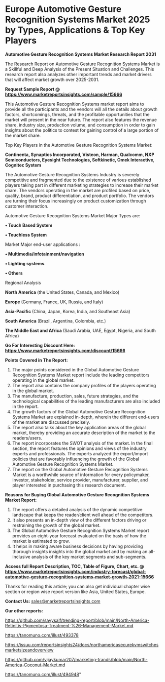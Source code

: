 # Europe Automotive Gesture Recognition Systems Market 2025 by Types, Applications & Top Key Players

<strong>Automotive Gesture Recognition Systems Market Research Report 2031</strong>

The Research Report on Automotive Gesture Recognition Systems Market is a Skillful and Deep Analysis of the Present Situation and Challenges. This research report also analyzes other important trends and market drivers that will affect market growth over 2025-2031.

<strong>Request Sample Report @ <a href=https://www.marketreportsinsights.com/sample/15666>https://www.marketreportsinsights.com/sample/15666</a></strong>

This Automotive Gesture Recognition Systems market report aims to provide all the participants and the vendors will all the details about growth factors, shortcomings, threats, and the profitable opportunities that the market will present in the near future. The report also features the revenue share, industry size, production volume, and consumption in order to gain insights about the politics to contest for gaining control of a large portion of the market share.

Top Key Players in the Automotive Gesture Recognition Systems Market:

<strong>Continenta, Synaptics Incorporated, Visteon, Harman, Qualcomm, NXP Semiconductors, Eyesight Technologies, Softkinetic, Omek Interactive, Cognitec System</strong>

The Automotive Gesture Recognition Systems Industry is severely competitive and fragmented due to the existence of various established players taking part in different marketing strategies to increase their market share. The vendors operating in the market are profiled based on price, quality, brand, product differentiation, and product portfolio. The vendors are turning their focus increasingly on product customization through customer interaction.

Automotive Gesture Recognition Systems Market Major Types are:

<strong>• Touch Based System

• Touchless System</strong>

Market Major end-user applications :

<strong>• Multimedia/infotainment/navigation

• Lighting systems

• Others</strong>

Regional Analysis

</u><strong><b>North America</b></strong> (the United States, Canada, and Mexico)

<strong><b>Europe </b></strong>(Germany, France, UK, Russia, and Italy)

<strong><b>Asia-Pacific</b></strong> (China, Japan, Korea, India, and Southeast Asia)

<strong><b>South America</b></strong> (Brazil, Argentina, Colombia, etc.)

<strong><b>The Middle East and Africa</b></strong> (Saudi Arabia, UAE, Egypt, Nigeria, and South Africa)

<strong>Go For Interesting Discount Here: <a href=https://www.marketreportsinsights.com/discount/15666>https://www.marketreportsinsights.com/discount/15666</a></strong>

<strong>Points Covered in The Report:</strong>
<ol>
  <li>The major points considered in the Global Automotive Gesture Recognition Systems Market report include the leading competitors operating in the global market.</li>
  <li>The report also contains the company profiles of the players operating in the global market.</li>
  <li>The manufacture, production, sales, future strategies, and the technological capabilities of the leading manufacturers are also included in the report.</li>
  <li>The growth factors of the Global Automotive Gesture Recognition Systems Market are explained in-depth, wherein the different end-users of the market are discussed precisely.</li>
  <li>The report also talks about the key application areas of the global market, thereby providing an accurate description of the market to the readers/users.</li>
  <li>The report incorporates the SWOT analysis of the market. In the final section, the report features the opinions and views of the industry experts and professionals. The experts analyzed the export/import policies that are favorably influencing the growth of the Global Automotive Gesture Recognition Systems Market.</li>
  <li>The report on the Global Automotive Gesture Recognition Systems Market is a worthwhile source of information for every policymaker, investor, stakeholder, service provider, manufacturer, supplier, and player interested in purchasing this research document.</li>
</ol>
<strong>Reasons for Buying Global Automotive Gesture Recognition Systems Market Report:</strong>

<ol>
  <li>The report offers a detailed analysis of the dynamic competitive landscape that keeps the reader/client well ahead of the competitors.</li>
  <li>It also presents an in-depth view of the different factors driving or restraining the growth of the global market.</li>
  <li>The Global Automotive Gesture Recognition Systems Market report provides an eight-year forecast evaluated on the basis of how the market is estimated to grow.</li>
  <li>It helps in making aware business decisions by having providing thorough insights insights into the global market and by making an all-inclusive analysis of the key market segments and sub-segments.</li>
</ol>
<strong>Access full Report Description, TOC, Table of Figure, Chart, etc. @ <a href=https://www.marketreportsinsights.com/industry-forecast/global-automotive-gesture-recognition-systems-market-growth-2021-15666>https://www.marketreportsinsights.com/industry-forecast/global-automotive-gesture-recognition-systems-market-growth-2021-15666</a></strong>


Thanks for reading this article; you can also get individual chapter wise section or region wise report version like Asia, United States, Europe.

<strong>Contact Us:</strong>
sales@marketreportsinsights.com

<strong>Our other reports:</strong>

<a href=https://github.com/sayysaif/trending-report/blob/main/North-America-Retinitis-Pigmentosa-Treatment-%26-Management-Market.md>https://github.com/sayysaif/trending-report/blob/main/North-America-Retinitis-Pigmentosa-Treatment-%26-Management-Market.md</a>

<a href=https://tanomuno.com/illust/493378>https://tanomuno.com/illust/493378</a>

<a href=https://issuu.com/reportsinsights24/docs/northamericasecurekvmswitchesmarketsizeandoverview>https://issuu.com/reportsinsights24/docs/northamericasecurekvmswitchesmarketsizeandoverview</a>

<a href=https://github.com/vijaykumar207/marketing-trands/blob/main/North-America-Coconut-Market.md>https://github.com/vijaykumar207/marketing-trands/blob/main/North-America-Coconut-Market.md</a>

<a href=https://tanomuno.com/illust/494948>https://tanomuno.com/illust/494948</a>"
